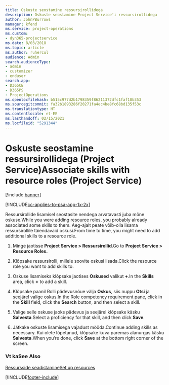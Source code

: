 ```yaml
---
title: Oskuste seostamine ressursirollidega
description: Oskuste seostamine Project Service'i ressursirollidega
author: JohnPBurrows
manager: kfend
ms.service: project-operations
ms.custom:
- dyn365-projectservice
ms.date: 8/03/2018
ms.topic: article
ms.author: ruhercul
audience: Admin
search.audienceType:
- admin
- customizer
- enduser
search.app:
- D365CE
- D365PS
- ProjectOperations
ms.openlocfilehash: b515c977d2b1798359f86211372dfc1faf18b353
ms.sourcegitcommit: fa32b1893286f20271fa4ec4be8fc68bd135f53c
ms.translationtype: HT
ms.contentlocale: et-EE
ms.lasthandoff: 02/15/2021
ms.locfileid: "5291344"
---
```

# <a name="associate-skills-with-resource-roles-project-service"></a><span data-ttu-id="ea126-103">Oskuste seostamine ressursirollidega (Project Service)</span><span class="sxs-lookup"><span data-stu-id="ea126-103">Associate skills with resource roles (Project Service)</span></span>

[!include [banner](../includes/psa-now-project-operations.md)]

[!INCLUDE[cc-applies-to-psa-app-1x-2x](../includes/cc-applies-to-psa-app-1x-2x.md)]

<span data-ttu-id="ea126-104">Ressursirollide lisamisel seostasite nendega arvatavasti juba mõne oskuse.</span><span class="sxs-lookup"><span data-stu-id="ea126-104">While you were adding resource roles, you probably already associated some skills to them.</span></span> <span data-ttu-id="ea126-105">Aeg-ajalt peate võib-olla lisama ressursirollile täiendavaid oskusi.</span><span class="sxs-lookup"><span data-stu-id="ea126-105">From time to time, you might need to add additional skills to a resource role.</span></span>  
  
1.  <span data-ttu-id="ea126-106">Minge jaotisse **Project Service > Ressursirollid**.</span><span class="sxs-lookup"><span data-stu-id="ea126-106">Go to **Project Service > Resource Roles.**</span></span>  
  
2.  <span data-ttu-id="ea126-107">Klõpsake ressursirolli, millele soovite oskusi lisada.</span><span class="sxs-lookup"><span data-stu-id="ea126-107">Click the resource role you want to add skills to.</span></span>  
  
3.  <span data-ttu-id="ea126-108">Oskuse lisamiseks klõpsake jaotises **Oskused** valikut **+**.</span><span class="sxs-lookup"><span data-stu-id="ea126-108">In the **Skills** area, click **+** to add a skill.</span></span>  
  
4.  <span data-ttu-id="ea126-109">Klõpsake paanil Rolli pädevusnõue välja **Oskus**, siis nuppu **Otsi** ja seejärel valige oskus.</span><span class="sxs-lookup"><span data-stu-id="ea126-109">In the Role competency requirement pane, click in the **Skill** field, click the **Search** button,  and then select a skill.</span></span>  
  
5.  <span data-ttu-id="ea126-110">Valige selle oskuse jaoks pädevus ja seejärel klõpsake käsku **Salvesta**.</span><span class="sxs-lookup"><span data-stu-id="ea126-110">Select a proficiency for that skill, and then click **Save**.</span></span>  
  
6.  <span data-ttu-id="ea126-111">Jätkake oskuste lisamisega vajadust mööda.</span><span class="sxs-lookup"><span data-stu-id="ea126-111">Continue adding skills as necessary.</span></span> <span data-ttu-id="ea126-112">Kui olete lõpetanud, klõpsake kuva paremas alanurgas käsku **Salvesta**.</span><span class="sxs-lookup"><span data-stu-id="ea126-112">When you’re done, click **Save** at the bottom right corner of the screen.</span></span>  
  
### <a name="see-also"></a><span data-ttu-id="ea126-113">Vt ka</span><span class="sxs-lookup"><span data-stu-id="ea126-113">See Also</span></span>  
 [<span data-ttu-id="ea126-114">Ressursside seadistamine</span><span class="sxs-lookup"><span data-stu-id="ea126-114">Set up resources</span></span>](../psa/set-up-resources.md)


[!INCLUDE[footer-include](../includes/footer-banner.md)]